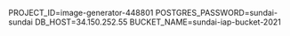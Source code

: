 PROJECT_ID=image-generator-448801
POSTGRES_PASSWORD=sundai-sundai
DB_HOST=34.150.252.55
BUCKET_NAME=sundai-iap-bucket-2021